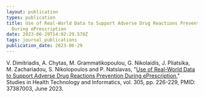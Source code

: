 ```yaml
---
layout: publication
types: publication
title: Use of Real-World Data to Support Adverse Drug Reactions Prevention
  During ePrescription
date: 2023-06-29T14:02:29.570Z
tags: journal_publications
publication_date: 2023-06-29
---
```

V. Dimitriadis, A. Chytas, M. Grammatikopoulou, G. Nikolaidis, J. Pliatsika, M. Zachariadou, S. Nikolopoulos and P. Natsiavas, "[Use of Real-World Data to Support Adverse Drug Reactions Prevention During ePrescription](https://ebooks.iospress.nl/doi/10.3233/SHTI230469)," Studies in Health Technology and Informatics, vol. 305, pp. 226-229, PMID: 37387003, June 2023.